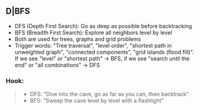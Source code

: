 ## D|BFS
- DFS (Depth First Search): Go as deep as possible before backtracking
- BFS (Breadth First Search): Explore all neighbors level by level
- Both are used for trees, graphs and grid problems
- Trigger words: "Tree traversal", "level order", "shortest path in unweighted graph", "connected components", "grid islands (flood fill)". If we see "level" or "shortest path" -> BFS, if we see "search until the end" or "all combinations" -> DFS

### Hook:
>- DFS: "Dive into the cave, go as far as you can, then backtrack"
>- BFS: "Sweep the cave level by level with a flashlight"